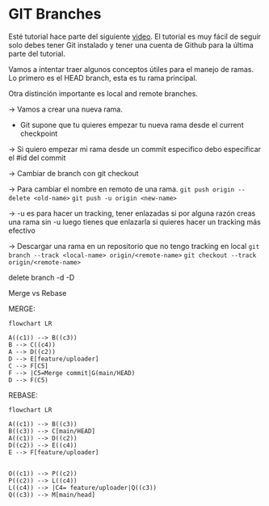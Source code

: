 # GIT Branches

Esté tutorial hace parte del siguiente [video](https://www.youtube.com/watch?v=e2IbNHi4uCI).
El tutorial es muy fácil de seguir solo debes tener Git instalado y tener una cuenta de Github para la última parte del tutorial.

Vamos a intentar traer algunos conceptos útiles para el manejo de ramas.
Lo primero es el HEAD branch, esta es tu rama principal.

Otra distinción importante es local and remote branches.

-> Vamos a crear una nueva rama.

- Git supone que tu quieres empezar tu nueva rama desde el current checkpoint

-> Si quiero empezar mi rama desde un commit especifico debo especificar el #id del commit

-> Cambiar de branch con git checkout

-> Para cambiar el nombre en remoto de una rama.
`git push origin --delete <old-name>`
`git push -u origin <new-name>`

-> -u es para hacer un tracking, tener enlazadas si por alguna razón creas una rama sin -u luego tienes que enlazarla si quieres hacer un tracking más efectivo

-> Descargar una rama en un repositorio que no tengo tracking en local
`git branch --track <local-name> origin/<remote-name>`
`git checkout --track origin/<remote-name>`

delete branch
-d -D

Merge vs Rebase

MERGE:

```mermaid
flowchart LR

A((c1)) --> B((c3))
B --> C((c4))
A --> D((c2))
D --> E[feature/uploader]
C --> F[C5]
F --> |C5=Merge commit|G(main/HEAD)
D --> F(C5)

```

REBASE:

```mermaid
flowchart LR

A((c1)) --> B((c3))
B((c3)) --> C[main/HEAD]
A((c1)) --> D((c2))
D((c2)) --> E((c4))
E --> F[feature/uploader]


O((c1)) --> P((c2))
P((c2)) --> L((c4))
L((c4)) --> |C4= feature/uploader|Q((c3))
Q((c3)) --> M[main/head]

```
